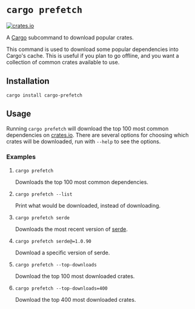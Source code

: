 # `cargo prefetch`

[![crates.io](https://img.shields.io/crates/v/cargo-prefetch.svg)](https://crates.io/crates/cargo-prefetch)

A [Cargo] subcommand to download popular crates.

This command is used to download some popular dependencies into Cargo's cache.
This is useful if you plan to go offline, and you want a collection of common
crates available to use.

[Cargo]: https://doc.rust-lang.org/cargo/

## Installation

`cargo install cargo-prefetch`

## Usage

Running `cargo prefetch` will download the top 100 most common dependencies on
[crates.io]. There are several options for choosing which crates will be
downloaded, run with `--help` to see the options.

[crates.io]: https://crates.io/

### Examples

1. `cargo prefetch`

    Downloads the top 100 most common dependencies.

2. `cargo prefetch --list`

    Print what would be downloaded, instead of downloading.

3. `cargo prefetch serde`

    Downloads the most recent version of [serde].

4. `cargo prefetch serde@=1.0.90`

    Download a specific version of serde.

5. `cargo prefetch --top-downloads`

    Download the top 100 most downloaded crates.

6. `cargo prefetch --top-downloads=400`

    Download the top 400 most downloaded crates.

[serde]: https://crates.io/crates/serde
